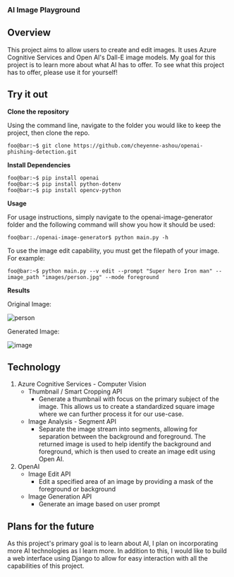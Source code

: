 ### AI Image Playground
## Overview
This project aims to allow users to create and edit images.
It uses Azure Cognitive Services and Open AI's Dall-E image models.
My goal for this project is to learn more about what AI has to offer.
To see what this project has to offer, please use it for yourself!

## Try it out
**Clone the repository**

Using the command line, navigate to the folder you would like to keep the project, then clone the repo.
```commandline
foo@bar:~$ git clone https://github.com/cheyenne-ashou/openai-phishing-detection.git
```

**Install Dependencies**


```commandline
foo@bar:~$ pip install openai
foo@bar:~$ pip install python-dotenv
foo@bar:~$ pip install opencv-python
```

**Usage**

For usage instructions, simply navigate to the openai-image-generator folder and the following command will show you how it should be used:
```commandline
foo@bar:./openai-image-generator$ python main.py -h 
```
To use the image edit capability, you must get the filepath of your image. For example:
```commandline
foo@bar:~$ python main.py --v edit --prompt "Super hero Iron man" --image_path "images/person.jpg" --mode foreground
```

**Results**

Original Image:

![person](https://github.com/cheyenne-ashou/openai-image-generator/assets/54869764/7ce7c638-4b2c-4e36-bc6f-ca474bc70201)

Generated Image:

![image](https://github.com/cheyenne-ashou/openai-image-generator/assets/54869764/3fb9be65-37ce-4016-abd6-f55c33b30e3c)

## Technology
1. Azure Cognitive Services - Computer Vision
   - Thumbnail / Smart Cropping API
     - Generate a thumbnail with focus on the primary subject of the image. This allows us to create a standardized square image where we can further process it for our use-case.
   - Image Analysis - Segment API
     - Separate the image stream into segments, allowing for separation between the background and foreground. The returned image is used to help identify the background and foreground, which is then used to create an image edit using Open AI.
2. OpenAI
   - Image Edit API
     - Edit a specified area of an image by providing a mask of the foreground or background
   - Image Generation API
     - Generate an image based on user prompt
## Plans for the future
As this project's primary goal is to learn about AI, I plan on incorporating more AI technologies as I learn more.
In addition to this, I would like to build a web interface using Django to allow for easy interaction with all the capabilities of this project.
